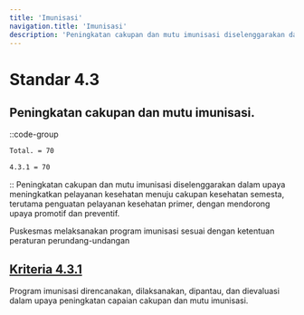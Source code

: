 ```yaml
---
title: 'Imunisasi'
navigation.title: 'Imunisasi'
description: 'Peningkatan cakupan dan mutu imunisasi diselenggarakan dalam upaya meningkatkan pelayanan kesehatan menuju cakupan kesehatan semesta, terutama penguatan pelayanan kesehatan primer, dengan mendorong upaya promotif dan preventif. Puskesmas melaksanakan program imunisasi sesuai dengan ketentuan peraturan perundang-undangan '
---
```


# Standar 4.3
## Peningkatan cakupan dan mutu imunisasi. 
::code-group
```bash [Nilai]
Total. = 70
```
```bash [Kriteria]
4.3.1 = 70
```
::
Peningkatan cakupan dan mutu imunisasi diselenggarakan dalam upaya meningkatkan pelayanan kesehatan menuju cakupan kesehatan semesta, terutama penguatan pelayanan kesehatan primer, dengan mendorong upaya promotif dan preventif.

Puskesmas melaksanakan program imunisasi sesuai dengan ketentuan peraturan perundang-undangan 

## [Kriteria 4.3.1](/4/3/1) 
Program  imunisasi  direncanakan, dilaksanakan, dipantau, dan dievaluasi dalam upaya peningkatan capaian cakupan dan mutu imunisasi. 


